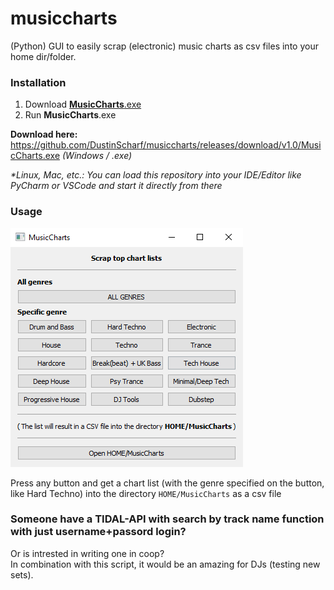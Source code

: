 # musiccharts
(Python) GUI to easily scrap (electronic) music charts as csv files into your home dir/folder.

### Installation
1. Download [**MusicCharts**.exe](https://github.com/DustinScharf/musiccharts/releases/download/v1.0/MusicCharts.exe "Click here to download MusicCharts")
2. Run **MusicCharts**.exe  

**Download here:** https://github.com/DustinScharf/musiccharts/releases/download/v1.0/MusicCharts.exe _(Windows / .exe)_  

_*Linux, Mac, etc.: You can load this repository into your IDE/Editor like PyCharm or VSCode and start it directly from there_

### Usage

![This image shows the GUI of musiccharts](window.png "The GUI of musiccharts")

Press any button and get a chart list (with the genre specified on the button, like Hard Techno) 
into the directory `HOME/MusicCharts` as a csv file

### Someone have a TIDAL-API with search by track name function with just username+passord login?
Or is intrested in writing one in coop?  
In combination with this script, it would be an amazing for DJs (testing new sets).

